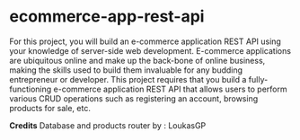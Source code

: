 # ecommerce-app-rest-api


For this project, you will build an e-commerce application REST API using your knowledge of server-side web development. E-commerce applications are ubiquitous online and make up the back-bone of online business, making the skills used to build them invaluable for any budding entrepreneur or developer. This project requires that you build a fully-functioning e-commerce application REST API that allows users to perform various CRUD operations such as registering an account, browsing products for sale, etc.

**Credits**
Database and products router by : LoukasGP
